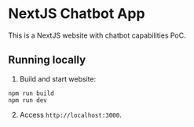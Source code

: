 # NextJS Chatbot App
This is a NextJS website with chatbot capabilities PoC.

## Running locally
1. Build and start website:
```
npm run build
npm run dev
```
2. Access `http://localhost:3000`.
